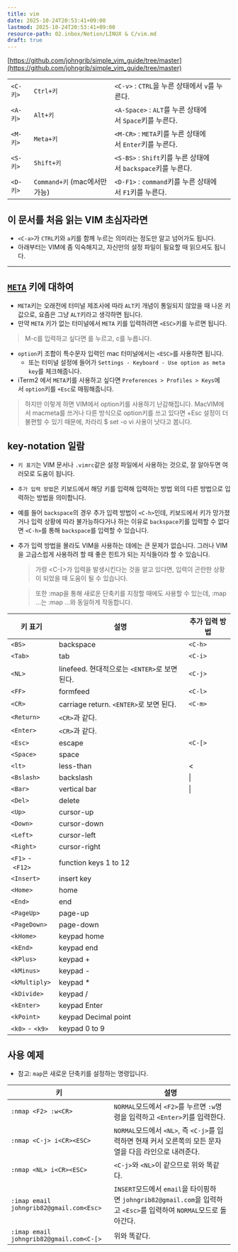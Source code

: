 ```yaml
---
title: vim
date: 2025-10-24T20:53:41+09:00
lastmod: 2025-10-24T20:53:41+09:00
resource-path: 02.inbox/Notion/LINUX & C/vim.md
draft: true
---
```

[https://github.com/johngrib/simple_vim_guide/tree/master](https://github.com/johngrib/simple_vim_guide/tree/master)

|   |   |   |
|---|---|---|
|`<C-키>`|`Ctrl+키`|`<C-v>` : `CTRL`을 누른 상태에서 `v`를 누른다.|
|`<A-키>`|`Alt+키`|`<A-Space>` : `ALT`를 누른 상태에서 `Space`키를 누른다.|
|`<M-키>`|`Meta+키`|`<M-CR>` : `META`키를 누른 상태에서 `Enter`키를 누른다.|
|`<S-키>`|`Shift+키`|`<S-BS>` : `Shift`키를 누른 상태에서 `backspace`키를 누른다.|
|`<D-키>`|`Command+키` (mac에서만 가능)|`<D-F1>` : `command`키를 누른 상태에서 `F1`키를 누른다.|

## 이 문서를 처음 읽는 VIM 초심자라면

- `<C-a>`가 `CTRL`키와 `a`키를 함께 누르는 의미라는 정도만 알고 넘어가도 됩니다.
- 아래부터는 VIM에 좀 익숙해지고, 자신만의 설정 파일이 필요할 때 읽으셔도 됩니다.

---

## [`META`](https://en.wikipedia.org/wiki/Meta_key) 키에 대하여

- `META`키는 오래전에 터미널 제조사에 따라 `ALT`키 개념이 통일되지 않았을 때 나온 키 값으로, 요즘은 그냥 `ALT`키라고 생각하면 됩니다.
- 만약 `META` 키가 없는 터미널에서 `META` 키를 입력하려면 `<ESC>`키를 누르면 됩니다.

> M-c를 입력하고 싶다면 <ESC>를 누르고, c를 누릅니다.

- `option`키 조합이 특수문자 입력인 mac 터미널에서는 `<ESC>`를 사용하면 됩니다.
    - 또는 터미널 설정에 들어가 `Settings - Keyboard - Use option as meta key`를 체크해줍니다.
- iTerm2 에서 `META`키를 사용하고 싶다면 `Preferences > Profiles > Keys`에서 `option`키를 `+Esc`로 매핑해줍니다.

> 하지만 이렇게 하면 VIM에서 option키를 사용하기 난감해집니다. MacVIM에서 macmeta를 쓰거나 다른 방식으로 option키를 쓰고 있다면 +Esc 설정이 더 불편할 수 있기 때문에, 차라리 $ set -o vi 사용이 낫다고 봅니다.

## key-notation 일람

- `키 표기`는 VIM 문서나 `.vimrc`같은 설정 파일에서 사용하는 것으로, 잘 알아두면 여러모로 도움이 됩니다.
- `추가 입력 방법`은 키보드에서 해당 키를 입력해 입력하는 방법 외의 다른 방법으로 입력하는 방법을 의미합니다.
- 예를 들어 `backspace`의 경우 추가 입력 방법이 `<C-h>`인데, 키보드에서 키가 망가졌거나 입력 상황에 따라 불가능하다거나 하는 이유로 `backspace`키를 입력할 수 없다면 `<C-h>`를 통해 `backspace`를 입력할 수 있습니다.
- 추가 입력 방법을 몰라도 VIM을 사용하는 데에는 큰 문제가 없습니다. 그러나 VIM을 고급스럽게 사용하려 할 때 좋은 힌트가 되는 지식들이라 할 수 있습니다.
    
    > 가령 <C-[>가 <Esc>입력을 발생시킨다는 것을 알고 있다면, <Esc>입력이 곤란한 상황이 되었을 때 도움이 될 수 있습니다.
    
    > 또한 :map을 통해 새로운 단축키를 지정할 때에도 사용할 수 있는데, :map <NL> ...는 :map <C-j> ...와 동일하게 작동합니다.
    


| 키 표기          | 설명                                          | 추가 입력 방법 |
| ---------------- | --------------------------------------------- | -------------- |
| `<BS>`           | backspace                                     | `<C-h>`        |
| `<Tab>`          | tab                                           | `<C-i>`        |
| `<NL>`           | linefeed. 현대적으로는 `<ENTER>`로 보면 된다. | `<C-j>`        |
| `<FF>`           | formfeed                                      | `<C-l>`        |
| `<CR>`           | carriage return. `<ENTER>`로 보면 된다.       | `<C-m>`        |
| `<Return>`       | `<CR>`과 같다.                                |                |
| `<Enter>`        | `<CR>`과 같다.                                |                |
| `<Esc>`          | escape                                        | `<C-[>`        |
| `<Space>`        | space                                         |                |
| `<lt>`           | less-than                                     | <              |
| `<Bslash>`       | backslash                                     | \|             |
| `<Bar>`          | vertical bar                                  | \|             |
| `<Del>`          | delete                                        |                |
| `<Up>`           | cursor-up                                     |                |
| `<Down>`         | cursor-down                                   |                |
| `<Left>`         | cursor-left                                   |                |
| `<Right>`        | cursor-right                                  |                |
| `<F1>` - `<F12>` | function keys 1 to 12                         |                |
| `<Insert>`       | insert key                                    |                |
| `<Home>`         | home                                          |                |
| `<End>`          | end                                           |                |
| `<PageUp>`       | page-up                                       |                |
| `<PageDown>`     | page-down                                     |                |
| `<kHome>`        | keypad home                                   |                |
| `<kEnd>`         | keypad end                                    |                |
| `<kPlus>`        | keypad +                                      |                |
| `<kMinus>`       | keypad -                                      |                |
| `<kMultiply>`    | keypad *                                      |                |
| `<kDivide>`      | keypad /                                      |                |
| `<kEnter>`       | keypad Enter                                  |                |
| `<kPoint>`       | keypad Decimal point                          |                |
| `<k0>` - `<k9>`  | keypad 0 to 9                                 |                |

## 사용 예제

- 참고: `map`은 새로운 단축키를 설정하는 명령입니다.



| 키                                      | 설명                                                                                                                |
| --------------------------------------- | ------------------------------------------------------------------------------------------------------------------- |
| `:nmap <F2> :w<CR>`                     | `NORMAL`모드에서 `<F2>`를 누르면 `:w`명령을 입력하고 `<Enter>`키를 입력한다.                                        |
| `:nmap <C-j> i<CR><ESC>`                | `NORMAL`모드에서 `<NL>`, 즉 `<C-j>`를 입력하면 현재 커서 오른쪽의 모든 문자열을 다음 라인으로 내려준다.             |
| `:nmap <NL> i<CR><ESC>`                 | `<C-j>`와 `<NL>`이 같으므로 위와 똑같다.                                                                            |
| `:imap email johngrib82@gmail.com<Esc>` | `INSERT`모드에서 `email`을 타이핑하면 `johngrib82@gmail.com`을 입력하고 `<Esc>`를 입력하여 `NORMAL`모드로 돌아간다. |
| `:imap email johngrib82@gmail.com<C-[>` | 위와 똑같다.                                                                                                        |